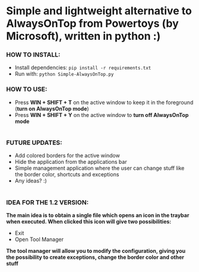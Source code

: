 # Simple and lightweight alternative to AlwaysOnTop from Powertoys (by Microsoft), written in python :)

### HOW TO INSTALL:
 - Install dependencies: `pip install -r requirements.txt`
 - Run with: `python Simple-AlwaysOnTop.py`

### HOW TO USE:
 - Press __WIN + SHIFT + T__ on the active window to keep it in the foreground (__turn on AlwaysOnTop mode__)
 - Press __WIN + SHIFT + Y__ on the active window to __turn off AlwaysOnTop mode__

#

### FUTURE UPDATES:
 - Add colored borders for the active window
 - Hide the application from the applications bar
 - Simple management application where the user can change stuff like the border color, shortcuts and exceptions
 - Any ideas? :)

#

### IDEA FOR THE 1.2 VERSION:
**The main idea is to obtain a single file which opens an icon in the traybar when executed. When clicked this icon will give two possibilities:**
 - Exit
 - Open Tool Manager

**The tool manager will allow you to modify the configuration, giving you the possibility to create exceptions, change the border color and other stuff**

#
